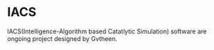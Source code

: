 # IACS
IACS(Intelligence-Algorithm based Catatlytic Simulation) software are ongoing project designed by Gvtheen. 
